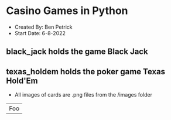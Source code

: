 # Casino Games in Python

- Created By: Ben Petrick
- Start Date: 6-8-2022

## black_jack holds the game Black Jack

## texas_holdem holds the poker game Texas Hold'Em

- All images of cards are .png files from the /images folder

<table>
    <tr>
        <td>Foo</td>
    </tr>
</table>
